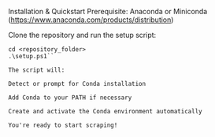 Installation & Quickstart
Prerequisite: Anaconda or Miniconda (https://www.anaconda.com/products/distribution)

Clone the repository and run the setup script:

```git clone https://github.com/gnotree/peterParser/
cd <repository_folder>
.\setup.ps1``

The script will:

Detect or prompt for Conda installation

Add Conda to your PATH if necessary

Create and activate the Conda environment automatically

You're ready to start scraping!
